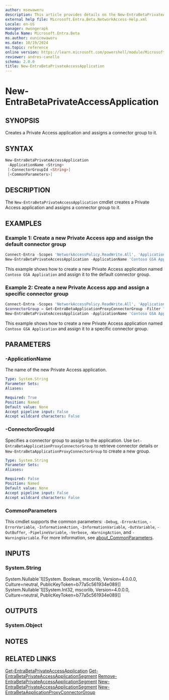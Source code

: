 ```yaml
---
author: msewaweru
description: This article provides details on the New-EntraBetaPrivateAccessApplication command.
external help file: Microsoft.Entra.Beta.NetworkAccess-Help.xml
Locale: en-US
manager: mwongerapk
Module Name: Microsoft.Entra.Beta
ms.author: eunicewaweru
ms.date: 10/19/2024
ms.topic: reference
online version: https://learn.microsoft.com/powershell/module/Microsoft.Entra.Beta/New-EntraBetaPrivateAccessApplication
reviewer: andres-canello
schema: 2.0.0
title: New-EntraBetaPrivateAccessApplication
---
```


# New-EntraBetaPrivateAccessApplication

## SYNOPSIS

Creates a Private Access application and assigns a connector group to it.

## SYNTAX

```powershell
New-EntraBetaPrivateAccessApplication
 -ApplicationName <String>
 [-ConnectorGroupId <String>]
 [<CommonParameters>]
```

## DESCRIPTION

The `New-EntraBetaPrivateAccessApplication` cmdlet creates a Private Access application and assigns a connector group to it.

## EXAMPLES

### Example 1: Create a new Private Access app and assign the default connector group

```powershell
Connect-Entra -Scopes 'NetworkAccessPolicy.ReadWrite.All', 'Application.ReadWrite.All', 'NetworkAccess.ReadWrite.All'
New-EntraBetaPrivateAccessApplication -ApplicationName 'Contoso GSA Application'
```

This example shows how to create a new Private Access application named `Contoso GSA Application` and assign it to the default connector group.

### Example 2: Create a new Private Access app and assign a specific connector group

```powershell
Connect-Entra -Scopes 'NetworkAccessPolicy.ReadWrite.All', 'Application.ReadWrite.All', 'NetworkAccess.ReadWrite.All'
$connectorGroup = Get-EntraBetaApplicationProxyConnectorGroup -Filter "Name eq 'Contoso GSA Group'"
New-EntraBetaPrivateAccessApplication -ApplicationName 'Contoso GSA Application' -ConnectorGroupId $connectorGroup.Id
```

This example shows how to create a new Private Access application named `Contoso GSA Application` and assign it to a specific connector group.

## PARAMETERS

### -ApplicationName

The name of the new Private Access application.

```yaml
Type: System.String
Parameter Sets:
Aliases: 

Required: True
Position: Named
Default value: None
Accept pipeline input: False
Accept wildcard characters: False
```

### -ConnectorGroupId

Specifies a connector group to assign to the application. Use `Get-EntraBetaApplicationProxyConnectorGroup` to retrieve connector details or `New-EntraBetaApplicationProxyConnectorGroup` to create a new group.

```yaml
Type: System.String
Parameter Sets:
Aliases:

Required: False
Position: Named
Default value: None
Accept pipeline input: False
Accept wildcard characters: False
```

### CommonParameters

This cmdlet supports the common parameters: `-Debug`, `-ErrorAction`, `-ErrorVariable`, `-InformationAction`, `-InformationVariable`, `-OutVariable`, `-OutBuffer`, `-PipelineVariable`, `-Verbose`, `-WarningAction`, and `-WarningVariable`. For more information, see [about_CommonParameters](https://go.microsoft.com/fwlink/?LinkID=113216).

## INPUTS

### System.String

System.Nullable\`1\[\[System. Boolean, mscorlib, Version=4.0.0.0, Culture=neutral, PublicKeyToken=b77a5c561934e089\]\] System.Nullable\`1\[\[System.Int32, mscorlib, Version=4.0.0.0, Culture=neutral, PublicKeyToken=b77a5c561934e089\]\]

## OUTPUTS

### System.Object

## NOTES

## RELATED LINKS

[Get-EntraBetaPrivateAccessApplication](Get-EntraBetaPrivateAccessApplication.md)
[Get-EntraBetaPrivateAccessApplicationSegment](Get-EntraBetaPrivateAccessApplicationSegment.md)
[Remove-EntraBetaPrivateAccessApplicationSegment](Remove-EntraBetaPrivateAccessApplicationSegment.md)
[New-EntraBetaPrivateAccessApplicationSegment](New-EntraBetaPrivateAccessApplicationSegment.md)
[New-EntraBetaApplicationProxyConnectorGroup](../Applications/New-EntraBetaApplicationProxyConnectorGroup.md)
